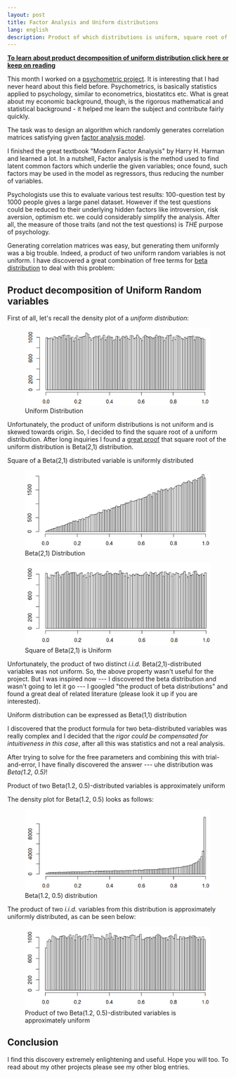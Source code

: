 ```yaml
---
layout: post
title: Factor Analysis and Uniform distributions
lang: english
description: Product of which distributions is uniform, square root of uniform distributions
---
```


[**To learn about product decomposition of uniform distribution click here or keep on reading**](#unifrand)


This month I worked on a [psychometric project](https://en.wikipedia.org/wiki/Psychometrics). It is interesting that I had never heard about this field before. Psychometrics, is basically statistics applied to psychology, similar to econometrics, biostatitcs etc. What is great about my economic background, though, is the rigorous mathematical and statistical background - it helped me learn the subject and contribute fairly quickly.   

The task was to design an algorithm which randomly generates correlation matrices satisfying given [factor analysis model](https://en.wikipedia.org/wiki/Factor_analysis).  

I finished the great textbook "Modern Factor Analysis" by Harry H. Harman and learned a lot. In a nutshell, Factor analysis is the method used to find latent common factors which underlie the given variables; once found, such factors may be used in the model as regressors, thus reducing the number of variables.  

Psychologists use this to evaluate various test results: 100-question test by 1000 people gives a large panel dataset. However if the test questions could be reduced to their underlying hidden factors like introversion, risk aversion, optimism etc. we could considerably simplify the analysis. After all, the measure of those traits (and not the test questions) is _THE_ purpose of psychology.  

Generating correlation matrices was easy, but generating them uniformly was a big trouble. Indeed, a product of two uniform random variables is not uniform. I have discovered a great combination of free terms for [beta distribution](https://en.wikipedia.org/wiki/Beta_distribution) to deal with this problem:

## Product decomposition of Uniform Random variables <a name="unifrand"></a>

First of all, let's recall the density plot of a _uniform distribution_:

<figure class="blog">
	<img src="/assets/img/factoranalysis/unif.png" alt="Uniform distribution">
	<figcaption>Uniform Distribution</figcaption>
</figure>

Unfortunately, the product of uniform distributions is not uniform and is skewed towards origin. So, I decided to find the square root of a uniform distribution. After long inquiries I found a [great proof](http://www.sci.csueastbay.edu/~esuess/classes/Statistics_6401/Handouts/trans/TransUnif.pdf) that square root of the uniform distribution is Beta(2,1) distribution.

<div class="highlighted">Square of a Beta(2,1) distributed variable is uniformly distributed</div>

<figure class="blog">
	<img src="/assets/img/factoranalysis/beta21.png" alt="Beta(2,1) distribution">
	<figcaption>Beta(2,1) Distribution</figcaption>
</figure>

<figure class="blog">
	<img src="/assets/img/factoranalysis/beta21sq.png" alt="Square of Beta(2,1) distribution">
	<figcaption>Square of Beta(2,1) is Uniform</figcaption>
</figure>

Unfortunately, the product of two distinct _i.i.d._ Beta(2,1)-distributed variables was not uniform. So, the above property wasn't useful for the project. But I was inspired now --- I discovered the beta distribution and wasn't going to let it go --- I googled "the product of beta distributions" and found a great deal of related literature (please look it up if you are interested). 

<div class="highlighted">Uniform distribution can be expressed as Beta(1,1) distribution</div>

I discovered that the product formula for two beta-distributed variables was really complex and I decided that the _rigor could be compensated for intuitiveness in this case_, after all this was statistics and not a real analysis.  

After trying to solve for the free parameters and combining this with trial-and-error, I have finally discovered the answer --- uhe distribution was _Beta(1.2, 0.5)_! 

<div class="highlighted">Product of two Beta(1.2, 0.5)-distributed variables is approximately uniform</div>

The density plot for Beta(1.2, 0.5) looks as follows:

<figure class="blog">
	<img src="/assets/img/factoranalysis/beta1205.png" alt="Beta(1.2,0.5) distribution">
	<figcaption>Beta(1.2, 0.5) distribution</figcaption>
</figure>

The product of two _i.i.d._ variables from this distribution is approximately uniformly distributed, as can be seen below:

<figure class="blog">
	<img src="/assets/img/factoranalysis/beta1205prod.png" alt="Product of Beta(1.2,0.5) variables">
	<figcaption>Product of two Beta(1.2, 0.5)-distributed variables is approximately uniform</figcaption>
</figure>

## Conclusion

I find this discovery extremely enlightening and useful. Hope you will too. To read about my other projects please see my other blog entries.

